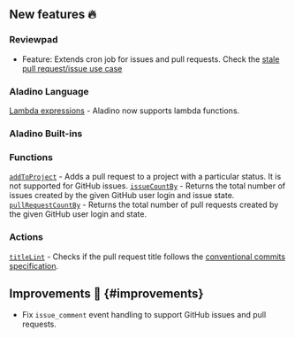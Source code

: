 ## New features :fire:

### Reviewpad

- Feature: Extends cron job for issues and pull requests. Check the [stale pull request/issue use case](/use-cases/stale-issues-or-pull-requests)

### Aladino Language

[Lambda expressions](/guides/aladino/syntax) - Aladino now supports lambda functions.

### Aladino Built-ins

### Functions

[`addToProject`](/guides/built-ins#addtoproject) - Adds a pull request to a project with a particular status. It is not supported for GitHub issues.
[`issueCountBy`](/guides/built-ins#issuecountby) - Returns the total number of issues created by the given GitHub user login and issue state.
[`pullRequestCountBy`](/guides/built-ins#pullrequestcountby) - Returns the total number of pull requests created by the given GitHub user login and state.

### Actions

[`titleLint`](/guides/built-ins#titlelint) - Checks if the pull request title follows the [conventional commits specification](https://www.conventionalcommits.org/en/v1.0.0/).


## Improvements :rocket: {#improvements}

- Fix `issue_comment` event handling to support GitHub issues and pull requests.
